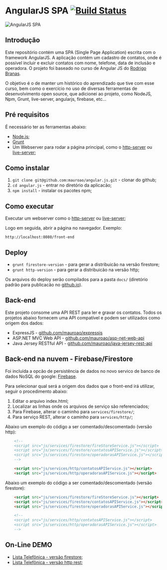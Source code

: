 # AngularJS SPA [![Build Status](https://travis-ci.org/mauroao/angular.js.svg?branch=master)](https://travis-ci.org/mauroao/angular.js)

![AngularJS SPA](https://raw.githubusercontent.com/mauroao/angular.js/master/docs/diagrama.draw.io.png)

## Introdução

Este repositório contém uma SPA (Single Page Application) escrita com o framework AngularJS.
A aplicação contém um cadastro de contatos, onde é possível incluir e excluir contatos com nome, telefone, data de inclusão e operadora.
O projeto foi baseado no curso de Angular JS do [Rodrigo Branas](https://www.youtube.com/user/rodrigobranas).

O objetivo é o de manter um histórico do aprendizado que tive com esse curso, bem como o exercício no uso de diversas ferramentas de desenvolvimento open source, que adicionei ao projeto, como NodeJS, Npm, Grunt, live-server, angularjs, firebase, etc...

## Pré requisitos

É necessário ter as ferramentas abaixo:

* [Node.js](https://nodejs.org/en/);
* [Grunt](https://gruntjs.com/)
* Um Webserver para rodar a página principal, como o [http-server](https://www.npmjs.com/package/http-server) ou [live-server](https://www.npmjs.com/package/live-server);

## Como instalar

1. `git clone git@github.com:mauroao/angular.js.git` - clonar do github;
2. `cd angular.js` - entrar no diretório da aplicacão;
3. `npm install` - instalar os pacotes npm;

## Como executar

Executar um webserver como o [http-server](https://www.npmjs.com/package/http-server) ou [live-server](https://www.npmjs.com/package/live-server);

Logo em seguida, abrir a página no navegador. Exemplo:

`http://localhost:8080/front-end`

## Deploy

* `grunt firestore-version` - para gerar a distribuicão na versão firestore;
* `grunt http-version` - para gerar a distribuicão na versão http;

 Os arquivos do deploy serão compilados para a pasta `docs/` (diretório padrão para publicacão no [github.io](https://github.io)).

## Back-end

Este projeto consome uma API REST para ler e gravar os contatos. Todos os projetos abaixo fornecem uma API compatível e podem ser utilizados como origem dos dados:

* ExpressJS - [github.com/mauroao/expressjs](https://github.com/mauroao/expressjs)
* ASP.NET MVC Web API - [github.com/mauroao/asp-net-web-api](https://github.com/mauroao/asp-net-web-api)
* Java Jersey RESTful API - [github.com/mauroao/java-jersey-rest-api](https://github.com/mauroao/java-jersey-rest-api)

## Back-end na nuvem - Firebase/Firestore

Foi incluída a opcão de persistência de dados no novo servico de banco de dados NoSQL do google: [Firebase](https://firebase.google.com).

Para selecionar qual será a origem dos dados que o front-end irá utilizar, seguir o procedimento abaixo:

1. Editar o arquivo index.html;
2. Localizar as linhas onde os arquivos de serviço são referenciados;
3. Para Firebase, alterar o caminho para `services/firestore/`;
4. Para serviço REST, alterar o caminho para `services/http/`;

Abaixo um exemplo do código a ser comentado/descomentado (versão http):

```html
	<!--
	<script src="js/services/firestore/fireStoreService.js"></script>
	<script src="js/services/firestore/contatosAPIService.js"></script>
	<script src="js/services/firestore/operadorasAPIService.js"></script>
	-->

	<script src="js/services/http/contatosAPIService.js"></script>
	<script src="js/services/http/operadorasAPIService.js"></script>	
```

Abaixo um exemplo do código a ser comentado/descomentado (versão firestore):

```html
	<script src="js/services/firestore/fireStoreService.js"></script>
	<script src="js/services/firestore/contatosAPIService.js"></script>
	<script src="js/services/firestore/operadorasAPIService.js"></script>

    <!--
	<script src="js/services/http/contatosAPIService.js"></script>
    <script src="js/services/http/operadorasAPIService.js"></script>	
    -->
```

## On-Line DEMO

* [Lista Telefônica - versão firestore](https://mauroao.github.io/angular.js/firestore);
* [Lista Telefônica - versão http rest](https://mauroao.github.io/angular.js/rest);
